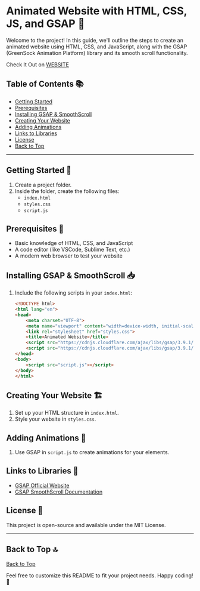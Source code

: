 # Animated Website with HTML, CSS, JS, and GSAP 🚀

Welcome to the project! In this guide, we'll outline the steps to create an animated website using HTML, CSS, and JavaScript, along with the GSAP (GreenSock Animation Platform) library and its smooth scroll functionality.

Check It Out on [WEBSITE](#https://khushalmishra11.github.io/Web-Animation-GSAP/)
## Table of Contents 📚
- [Getting Started](#getting-started)
- [Prerequisites](#prerequisites)
- [Installing GSAP & SmoothScroll](#installing-gsap--smoothscroll)
- [Creating Your Website](#creating-your-website)
- [Adding Animations](#adding-animations)
- [Links to Libraries](#links-to-libraries)
- [License](#license)
- [Back to Top](#back-to-top)

---

## Getting Started 🌟

1. Create a project folder.
2. Inside the folder, create the following files:
   - `index.html`
   - `styles.css`
   - `script.js`

## Prerequisites 🔧

- Basic knowledge of HTML, CSS, and JavaScript
- A code editor (like VSCode, Sublime Text, etc.)
- A modern web browser to test your website

## Installing GSAP & SmoothScroll 📥

1. Include the following scripts in your `index.html`:

   ```html
   <!DOCTYPE html>
   <html lang="en">
   <head>
       <meta charset="UTF-8">
       <meta name="viewport" content="width=device-width, initial-scale=1.0">
       <link rel="stylesheet" href="styles.css">
       <title>Animated Website</title>
       <script src="https://cdnjs.cloudflare.com/ajax/libs/gsap/3.9.1/gsap.min.js"></script>
       <script src="https://cdnjs.cloudflare.com/ajax/libs/gsap/3.9.1/ScrollToPlugin.min.js"></script>
   </head>
   <body>
       <script src="script.js"></script>
   </body>
   </html>
   ```

## Creating Your Website 🏗️

1. Set up your HTML structure in `index.html`.
2. Style your website in `styles.css`.

## Adding Animations 🎨

1. Use GSAP in `script.js` to create animations for your elements.

## Links to Libraries 🔗

- [GSAP Official Website](https://greensock.com/gsap/)
- [GSAP SmoothScroll Documentation](https://greensock.com/docs/v3/Plugins/ScrollToPlugin)

## License 📝

This project is open-source and available under the MIT License.

---

## Back to Top 🔝

[Back to Top](#animated-website-with-html-css-js-and-gsap)

Feel free to customize this README to fit your project needs. Happy coding! 🌟
